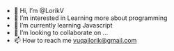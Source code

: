 - 👋 Hi, I’m @LorikV
- 👀 I’m interested in Learning more about programming
- 🌱 I’m currently learning Javascript
- 💞️ I’m looking to collaborate on ...
- 📫 How to reach me vuqajlorik@gmail.com

<!---
LorikV/LorikV is a ✨ special ✨ repository because its `README.md` (this file) appears on your GitHub profile.
You can click the Preview link to take a look at your changes.
--->
